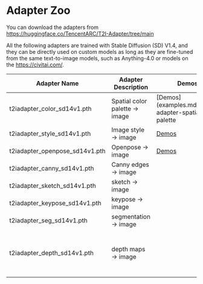 # Adapter Zoo

You can download the adapters from <https://huggingface.co/TencentARC/T2I-Adapter/tree/main>

All the following adapters are trained with Stable Diffusion (SD) V1.4, and they can be directly used on custom models as long as they are fine-tuned from the same text-to-image models, such as Anything-4.0 or models on the <https://civitai.com/>.

| Adapter Name  | Adapter Description | Demos|Model Parameters|  Model Storage | |
| --- | --- |--- |--- |--- |---|
| t2iadapter_color_sd14v1.pth | Spatial color palette → image |[Demos](examples.md#color-adapter-spatial palette |18 M | 75 MB | |
| t2iadapter_style_sd14v1.pth | Image style → image | [Demos](examples.md#style-adapter)||| 154MB |  Preliminary model. Style adapters with finer controls are on the way|
| t2iadapter_openpose_sd14v1.pth | Openpose → image| [Demos](examples.md#openpose-adapter)|77 M| 309 MB | |
| t2iadapter_canny_sd14v1.pth | Canny edges → image | |77 M | 309 MB ||
| t2iadapter_sketch_sd14v1.pth | sketch → image ||77 M| 308 MB | |
| t2iadapter_keypose_sd14v1.pth | keypose → image || 77 M| 309 MB | mmpose style |
| t2iadapter_seg_sd14v1.pth | segmentation → image ||77 M| 309 MB ||
| t2iadapter_depth_sd14v1.pth | depth maps → image ||77 M | 309 MB | Not the final model, still under training|
